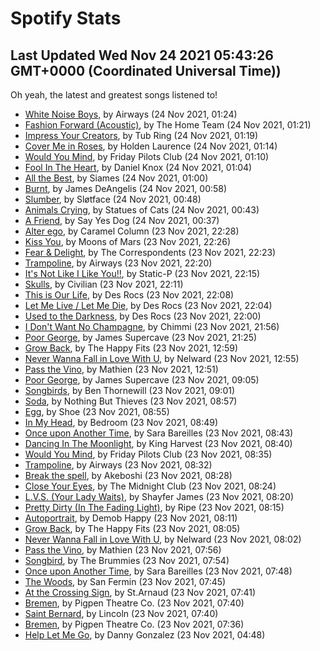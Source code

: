 
# Spotify Stats
## Last Updated Wed Nov 24 2021 05:43:26 GMT+0000 (Coordinated Universal Time))

Oh yeah, the latest and greatest songs listened to!

- [White Noise Boys](https://www.last.fm/music/Airways/_/White+Noise+Boys), by Airways (24 Nov 2021, 01:24)
- [Fashion Forward (Acoustic)](https://www.last.fm/music/The+Home+Team/_/Fashion+Forward+(Acoustic)), by The Home Team (24 Nov 2021, 01:21)
- [Impress Your Creators](https://www.last.fm/music/Tub+Ring/_/Impress+Your+Creators), by Tub Ring (24 Nov 2021, 01:19)
- [Cover Me in Roses](https://www.last.fm/music/Holden+Laurence/_/Cover+Me+in+Roses), by Holden Laurence (24 Nov 2021, 01:14)
- [Would You Mind](https://www.last.fm/music/Friday+Pilots+Club/_/Would+You+Mind), by Friday Pilots Club (24 Nov 2021, 01:10)
- [Fool In The Heart](https://www.last.fm/music/Daniel+Knox/_/Fool+In+The+Heart), by Daniel Knox (24 Nov 2021, 01:04)
- [All the Best](https://www.last.fm/music/Siames/_/All+the+Best), by Siames (24 Nov 2021, 01:00)
- [Burnt](https://www.last.fm/music/James+DeAngelis/_/Burnt), by James DeAngelis (24 Nov 2021, 00:58)
- [Slumber](https://www.last.fm/music/Sl%C3%B8tface/_/Slumber), by Sløtface (24 Nov 2021, 00:48)
- [Animals Crying](https://www.last.fm/music/Statues+of+Cats/_/Animals+Crying), by Statues of Cats (24 Nov 2021, 00:43)
- [A Friend](https://www.last.fm/music/Say+Yes+Dog/_/A+Friend), by Say Yes Dog (24 Nov 2021, 00:37)
- [Alter ego](https://www.last.fm/music/Caramel+Column/_/Alter+ego), by Caramel Column (23 Nov 2021, 22:28)
- [Kiss You](https://www.last.fm/music/Moons+of+Mars/_/Kiss+You), by Moons of Mars (23 Nov 2021, 22:26)
- [Fear & Delight](https://www.last.fm/music/The+Correspondents/_/Fear+&+Delight), by The Correspondents (23 Nov 2021, 22:23)
- [Trampoline](https://www.last.fm/music/Airways/_/Trampoline), by Airways (23 Nov 2021, 22:20)
- [It's Not Like I Like You!!](https://www.last.fm/music/Static-P/_/It%27s+Not+Like+I+Like+You!!), by Static-P (23 Nov 2021, 22:15)
- [Skulls](https://www.last.fm/music/Civilian/_/Skulls), by Civilian (23 Nov 2021, 22:11)
- [This is Our Life](https://www.last.fm/music/Des+Rocs/_/This+is+Our+Life), by Des Rocs (23 Nov 2021, 22:08)
- [Let Me Live / Let Me Die](https://www.last.fm/music/Des+Rocs/_/Let+Me+Live+%2F+Let+Me+Die), by Des Rocs (23 Nov 2021, 22:04)
- [Used to the Darkness](https://www.last.fm/music/Des+Rocs/_/Used+to+the+Darkness), by Des Rocs (23 Nov 2021, 22:00)
- [I Don't Want No Champagne](https://www.last.fm/music/Chimmi/_/I+Don%27t+Want+No+Champagne), by Chimmi (23 Nov 2021, 21:56)
- [Poor George](https://www.last.fm/music/James+Supercave/_/Poor+George), by James Supercave (23 Nov 2021, 21:25)
- [Grow Back](https://www.last.fm/music/The+Happy+Fits/_/Grow+Back), by The Happy Fits (23 Nov 2021, 12:59)
- [Never Wanna Fall in Love With U](https://www.last.fm/music/Nelward/_/Never+Wanna+Fall+in+Love+With+U), by Nelward (23 Nov 2021, 12:55)
- [Pass the Vino](https://www.last.fm/music/Mathien/_/Pass+the+Vino), by Mathien (23 Nov 2021, 12:51)
- [Poor George](https://www.last.fm/music/James+Supercave/_/Poor+George), by James Supercave (23 Nov 2021, 09:05)
- [Songbirds](https://www.last.fm/music/Ben+Thornewill/_/Songbirds), by Ben Thornewill (23 Nov 2021, 09:01)
- [Soda](https://www.last.fm/music/Nothing+But+Thieves/_/Soda), by Nothing But Thieves (23 Nov 2021, 08:57)
- [Egg](https://www.last.fm/music/Shoe/_/Egg), by Shoe (23 Nov 2021, 08:55)
- [In My Head](https://www.last.fm/music/Bedroom/_/In+My+Head), by Bedroom (23 Nov 2021, 08:49)
- [Once upon Another Time](https://www.last.fm/music/Sara+Bareilles/_/Once+upon+Another+Time), by Sara Bareilles (23 Nov 2021, 08:43)
- [Dancing In The Moonlight](https://www.last.fm/music/King+Harvest/_/Dancing+In+The+Moonlight), by King Harvest (23 Nov 2021, 08:40)
- [Would You Mind](https://www.last.fm/music/Friday+Pilots+Club/_/Would+You+Mind), by Friday Pilots Club (23 Nov 2021, 08:35)
- [Trampoline](https://www.last.fm/music/Airways/_/Trampoline), by Airways (23 Nov 2021, 08:32)
- [Break the spell](https://www.last.fm/music/Akeboshi/_/Break+the+spell), by Akeboshi (23 Nov 2021, 08:28)
- [Close Your Eyes](https://www.last.fm/music/The+Midnight+Club/_/Close+Your+Eyes), by The Midnight Club (23 Nov 2021, 08:24)
- [L.V.S. (Your Lady Waits)](https://www.last.fm/music/Shayfer+James/_/L.V.S.+(Your+Lady+Waits)), by Shayfer James (23 Nov 2021, 08:20)
- [Pretty Dirty (In The Fading Light)](https://www.last.fm/music/Ripe/_/Pretty+Dirty+(In+The+Fading+Light)), by Ripe (23 Nov 2021, 08:15)
- [Autoportrait](https://www.last.fm/music/Demob+Happy/_/Autoportrait), by Demob Happy (23 Nov 2021, 08:11)
- [Grow Back](https://www.last.fm/music/The+Happy+Fits/_/Grow+Back), by The Happy Fits (23 Nov 2021, 08:05)
- [Never Wanna Fall in Love With U](https://www.last.fm/music/Nelward/_/Never+Wanna+Fall+in+Love+With+U), by Nelward (23 Nov 2021, 08:02)
- [Pass the Vino](https://www.last.fm/music/Mathien/_/Pass+the+Vino), by Mathien (23 Nov 2021, 07:56)
- [Songbird](https://www.last.fm/music/The+Brummies/_/Songbird), by The Brummies (23 Nov 2021, 07:54)
- [Once upon Another Time](https://www.last.fm/music/Sara+Bareilles/_/Once+upon+Another+Time), by Sara Bareilles (23 Nov 2021, 07:48)
- [The Woods](https://www.last.fm/music/San+Fermin/_/The+Woods), by San Fermin (23 Nov 2021, 07:45)
- [At the Crossing Sign](https://www.last.fm/music/St.Arnaud/_/At+the+Crossing+Sign), by St.Arnaud (23 Nov 2021, 07:41)
- [Bremen](https://www.last.fm/music/Pigpen+Theatre+Co./_/Bremen), by Pigpen Theatre Co. (23 Nov 2021, 07:40)
- [Saint Bernard](https://www.last.fm/music/Lincoln/_/Saint+Bernard), by Lincoln (23 Nov 2021, 07:40)
- [Bremen](https://www.last.fm/music/Pigpen+Theatre+Co./_/Bremen), by Pigpen Theatre Co. (23 Nov 2021, 07:36)
- [Help Let Me Go](https://www.last.fm/music/Danny+Gonzalez/_/Help+Let+Me+Go), by Danny Gonzalez (23 Nov 2021, 04:48)

